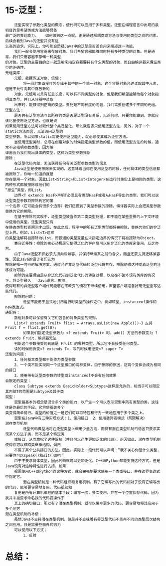 # 15-泛型：
		泛型实现了参数化类型的概念，使代码可以应用于多种类型。泛型在编程语言中出现的最初目的是希望类或方法能够具备
	最广泛的表达能力。	如何做到这一点呢，正是通过解耦类或方法与使用的类型之间的约束。后续会看到Java的泛型并没有这
	么高的追求，实际上，你可能会质疑Java中的泛型是否适合用来描述这一功能。
		我们一般会使用容器来存放对象，我们希望容器能够同时持有多种类型的对象。但是通常，我们只用容器来存储一种类型
	的对象。泛型的主要目的之一就是用来指定容器要持有什么类型的对象，而且由编译器来保证类型的正确性。
	元组类库：
		元组、数据传送对象、信使：
			将一组对象直接打包存储于其中的一个单一对象。这个容器对象允许读取其中元素，但是不允许向其中存放新的
		对象。元组可以具有任意长度，可以有不同类型的对象，但是我们希望能够为每个对象指明其类型，并且从容器中读取
		出来时，能够得到正确的类型。要处理不同长度的问题，我们需要创建多个不同的元组。
	泛型方法：
		是否拥有泛型方法与其所在的类是否是泛型没有关系，无论何时，只要你能做到，你就应该尽量使用泛型方法，也就是说
	如果使用泛型方法可以取代整个类泛型化，那么就应该只使用泛型方法，另外，对于一个static方法而言，无法访问泛型的
	类型参数，所以如果static需要使用泛型能力，就必须使其成为泛型方法。
		当使用泛型类时，必须在创建对象的时候指定类型参数的值，而使用泛型方法的时候，通常不必指明参数类型，因为编
	译器会为我们找出具体的类型，这称为类型参数推断
	擦除：
		在泛型代码内部，无法获得任何有关泛型参数类型的信息
		Java泛型是使用擦除来实现的，这意味着当你在使用泛型的时候，任何具体的类型信息都被擦除了，你唯一知道的就是
	你在使用一个对象。因此List<String>和List<Integer>在运行时事实上是相同的类型。这两种形式都被擦除成他们的
	“原生”类型，即List。
		边界<T extends HasF>声明T必须具有类型HasF或者从HasF导出的类型。我们可以说泛型类型参数将擦除到它的第
	一个边界（它可能会有很多个边界）我们还提到了类型参数的擦除，编译器实际上会把类型参数替换为它的擦除。
		在基于擦除的实现中，泛型类型被当作第二类类型处理，即不能在某些重要的上下文环境中使用的类型。泛型类型只有
	在静态类型检查期间才出现，在此之后，程序中的所有泛型类型都将被擦除，替换为他们的非泛型上界。例如，List<T>这样
	的类型注解将被擦除为List，而普通的类型变量在未指定边界的情况下将被擦除为Object。
		兼容迁移性：擦除的核心动机是它使得泛化的客户端可以用非泛化的类库来使用，反之亦然。
		由于Java泛型不仅必须支持向后兼容，并保持继续其之前的含义，而且还要支持迁移兼容性，因此Java的设计者们认为
	擦除是唯一可行的解决方案。通过允许非泛型代码和泛型代码共存，擦除使得这种向着泛型的迁移成为可能。
		擦除的主要理由是从非泛化代码到泛化代码的转变过程，以及在不破坏现有类库的情况下，将泛型融入	Java语言。擦除
	使得现有的非泛型客户端代码能够在不改变的情况下继续使用，直至客户端准备好用泛型重写这些代码。
		擦除的问题：
			泛型不能用于显式地引用运行时类型的操作之中，例如转型、instanceof操作和new表达式。
	通配符：
		数组对象可以保留有关它们包含的对象类型的规则。
		List<? extends Fruit> flist = Arrays.asList(new Apple())-》支持Fruit f = flist.get(0);
			如果我们指定泛型参数为 <? extends Fruit> 时，add() 方法的参数变为 ? extends Fruit，编译器无法
		判断这个参数接受的到底是 Fruit 的哪种类型，所以它不会接受任何类型。
		读的时候用协变<? extends T>，写的时候用逆变<? super T>
	泛型的问题：
		1、任何基本类型都不能作为类型参数
		2、一个类不能实现同一个泛型接口的两种变体，由于擦除的原因，这两个变体会成为相同的接口
		3、使用带有泛型类参数的转型或instanceof不会有任何效果
	自限定的类型：
		class Subtype extends BasicHolder<Subtype>这样是允许的，相当于可以限定其内部T的范围是Subtype及其子类
	混型：
		混型最基本的概念是混合多个类的能力，以产生一个可以表示混型中所有类型的类，这往往是你最后的手段，它将使组装多个
	类变得简单易行。混型的价值之一是它们可以将特性和行为一致地应用于多个类之上。
		混型在Java中有三种实现方式：1、使用接口	2、使用装饰者模式（局限解决）
	潜在类型机制
			泛型代码典型地将在泛型类型上调用少量方法，而具有潜在类型机制的语言只要求实现某个方法子类，而不是某个特定类
		或接口，从而放松了这种限制（并且可以产生更加泛化的代码），正因如此，潜在类型机制使得你可以横跨类继承结构，调用
		不属于某个公共接口的方法。因此，实际上一段代码可以声明：“我不关心你是什么类型，只要你可以speak()和sit()即可”
		由于不要求具体类型，因此代码就可以更加泛化。C++跟Python都能支持这种方式，但是Java没有对这种特性进行支持，如果
		视图使用C++或Python的这种方式，就会被强制要求使用一个类或接口，并在边界表达式中指定它。
			潜在类型机制是一种代码组织和复用机制，有了它编写出的代码相对于没有它编写出的代码，能够更容易地复用。代码组织和
		复用是所有计算机编程的基本手段：编写一次，多次使用，并在一个位置保存代码。因为我并未被要求命名我的代码要操作于
		其上的确切接口，所以有了潜在类型机制，就可以编写更少的代码，更容易地将其应用于多个地方
	潜在类型机制的补偿：
		虽然Java不支持潜在类型机制，但是并不意味着有界泛型代码不能再不同的类型层次结构之间应用，只是需要些额外的努力
		可以使用以下方式：
			1、反射
# 总结：
	
